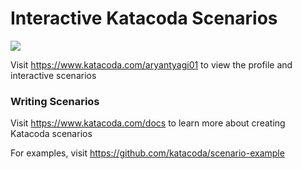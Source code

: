 # Interactive Katacoda Scenarios

[![](http://shields.katacoda.com/katacoda/aryantyagi01/count.svg)](https://www.katacoda.com/aryantyagi01 "Get your profile on Katacoda.com")

Visit https://www.katacoda.com/aryantyagi01 to view the profile and interactive scenarios

### Writing Scenarios
Visit https://www.katacoda.com/docs to learn more about creating Katacoda scenarios

For examples, visit https://github.com/katacoda/scenario-example
